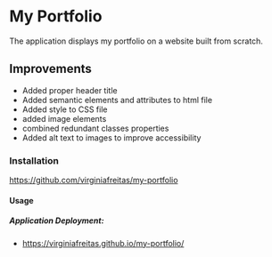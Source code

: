 # My Portfolio

The application displays my portfolio on a website built from scratch.

## Improvements
 - Added proper header title
 - Added semantic elements and attributes to html file
 - Added style to CSS file
 - added image elements
 - combined redundant classes properties
 - Added alt text to images to improve accessibility

### Installation

https://github.com/virginiafreitas/my-portfolio

#### Usage


 
##### Application Deployment:
 - https://virginiafreitas.github.io/my-portfolio/
